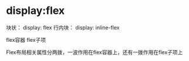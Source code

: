 # display:flex

块状： display: flex 
行内块： display: inline-flex

flex容器  flex子项

Flex布局相关属性分两拨，一波作用在flex容器上，还有一拨作用在flex子项上


